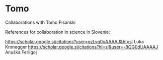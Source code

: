 # Tomo
Collaborations with Tomo Pisanski

References for collaboration in science in Slovenia:

https://scholar.google.si/citations?user=qzLvq0oAAAAJ&hl=sl Luka Kronegger
https://scholar.google.si/citations?hl=sl&user=-8QG0dUAAAAJ  Anuška Ferligoj

